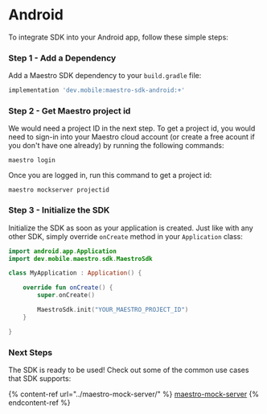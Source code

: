 # Android

To integrate SDK into your Android app, follow these simple steps:

### Step 1 - Add a Dependency

Add a Maestro SDK dependency to your `build.gradle` file:

```gradle
implementation 'dev.mobile:maestro-sdk-android:+'
```

### Step 2 - Get Maestro project id

We would need a project ID in the next step. To get a project id, you would need to sign-in into your Maestro cloud account (or create a free acount if you don't have one already) by running the following commands:

```
maestro login
```

Once you are logged in, run this command to get a project id:

```
maestro mockserver projectid
```

### Step 3 - Initialize the SDK

Initialize the SDK as soon as your application is created. Just like with any other SDK, simply override `onCreate` method in your `Application` class:

```kotlin
import android.app.Application
import dev.mobile.maestro.sdk.MaestroSdk

class MyApplication : Application() {

    override fun onCreate() {
        super.onCreate()

        MaestroSdk.init("YOUR_MAESTRO_PROJECT_ID")
    }

}
```

### Next Steps

The SDK is ready to be used! Check out some of the common use cases that SDK supports:

{% content-ref url="../maestro-mock-server/" %}
[maestro-mock-server](../maestro-mock-server/)
{% endcontent-ref %}
